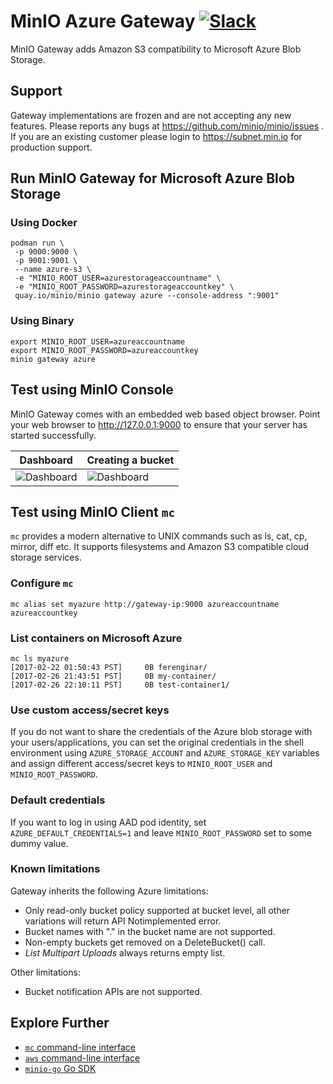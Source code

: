 # MinIO Azure Gateway [![Slack](https://slack.min.io/slack?type=svg)](https://slack.min.io)

MinIO Gateway adds Amazon S3 compatibility to Microsoft Azure Blob Storage.

## Support

Gateway implementations are frozen and are not accepting any new features. Please reports any bugs at <https://github.com/minio/minio/issues> . If you are an existing customer please login to <https://subnet.min.io> for production support.

## Run MinIO Gateway for Microsoft Azure Blob Storage

### Using Docker

```
podman run \
 -p 9000:9000 \
 -p 9001:9001 \
 --name azure-s3 \
 -e "MINIO_ROOT_USER=azurestorageaccountname" \
 -e "MINIO_ROOT_PASSWORD=azurestorageaccountkey" \
 quay.io/minio/minio gateway azure --console-address ":9001"
```

### Using Binary

```
export MINIO_ROOT_USER=azureaccountname
export MINIO_ROOT_PASSWORD=azureaccountkey
minio gateway azure
```

## Test using MinIO Console

MinIO Gateway comes with an embedded web based object browser. Point your web browser to <http://127.0.0.1:9000> to ensure that your server has started successfully.

| Dashboard                                                                                   | Creating a bucket                                                                           |
| -------------                                                                               | -------------                                                                               |
| ![Dashboard](https://github.com/minio/minio/blob/master/docs/screenshots/pic1.png?raw=true) | ![Dashboard](https://github.com/minio/minio/blob/master/docs/screenshots/pic2.png?raw=true) |

## Test using MinIO Client `mc`

`mc` provides a modern alternative to UNIX commands such as ls, cat, cp, mirror, diff etc. It supports filesystems and Amazon S3 compatible cloud storage services.

### Configure `mc`

```
mc alias set myazure http://gateway-ip:9000 azureaccountname azureaccountkey
```

### List containers on Microsoft Azure

```
mc ls myazure
[2017-02-22 01:50:43 PST]     0B ferenginar/
[2017-02-26 21:43:51 PST]     0B my-container/
[2017-02-26 22:10:11 PST]     0B test-container1/
```

### Use custom access/secret keys

If you do not want to share the credentials of the Azure blob storage with your users/applications, you can set the original credentials in the shell environment using `AZURE_STORAGE_ACCOUNT` and `AZURE_STORAGE_KEY` variables and assign different access/secret keys to `MINIO_ROOT_USER` and `MINIO_ROOT_PASSWORD`.

### Default credentials

If you want to log in using AAD pod identity, set `AZURE_DEFAULT_CREDENTIALS=1` and leave `MINIO_ROOT_PASSWORD` set to some dummy value.

### Known limitations

Gateway inherits the following Azure limitations:

- Only read-only bucket policy supported at bucket level, all other variations will return API Notimplemented error.
- Bucket names with "." in the bucket name are not supported.
- Non-empty buckets get removed on a DeleteBucket() call.
- _List Multipart Uploads_ always returns empty list.

Other limitations:

- Bucket notification APIs are not supported.

## Explore Further

- [`mc` command-line interface](https://docs.min.io/docs/minio-client-quickstart-guide)
- [`aws` command-line interface](https://docs.min.io/docs/aws-cli-with-minio)
- [`minio-go` Go SDK](https://docs.min.io/docs/golang-client-quickstart-guide)
